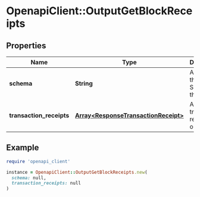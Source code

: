 # OpenapiClient::OutputGetBlockReceipts

## Properties

| Name | Type | Description | Notes |
| ---- | ---- | ----------- | ----- |
| **schema** | **String** | A URL to the JSON Schema for this object. | [optional][readonly] |
| **transaction_receipts** | [**Array&lt;ResponseTransactionReceipt&gt;**](ResponseTransactionReceipt.md) | An array of transaction receipt objects |  |

## Example

```ruby
require 'openapi_client'

instance = OpenapiClient::OutputGetBlockReceipts.new(
  schema: null,
  transaction_receipts: null
)
```


